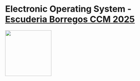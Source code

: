 # Electronic Operating System - [Escuderia Borregos CCM 2025](https://escuderiaborregosccm.com/)

<img align="center" height="150" src="https://pa1.aminoapps.com/7309/13e5eebae81e01b332a120c4657f60aea1dd1b00r1-320-240_00.gif"  />